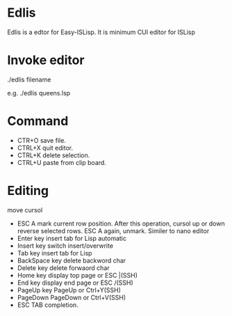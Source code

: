 # Edlis
Edlis is a edtor for Easy-ISLisp.
It is minimum CUI editor for ISLisp

# Invoke editor
./edlis filename 

e.g. ./edlis queens.lsp

# Command
- CTR+O save file.
- CTRL+X quit editor.
- CTRL+K delete selection.
- CTRL+U paste from clip board.

# Editing
move cursol
- ESC A mark current row position. After this operation, cursol up or down reverse selected rows. ESC A again, unmark. Similer to nano editor
- Enter key insert tab for Lisp automatic
- Insert key switch insert/overwrite
- Tab key insert tab for Lisp
- BackSpace key delete backword char
- Delete key delete forwaord char
- Home key display top page   or ESC |(SSH)
- End key display end page    or ESC /(SSH)
- PageUp key PageUp           or Ctrl+Y(SSH)
- PageDown PageDown           or Ctrl+V(SSH)
- ESC TAB completion.

